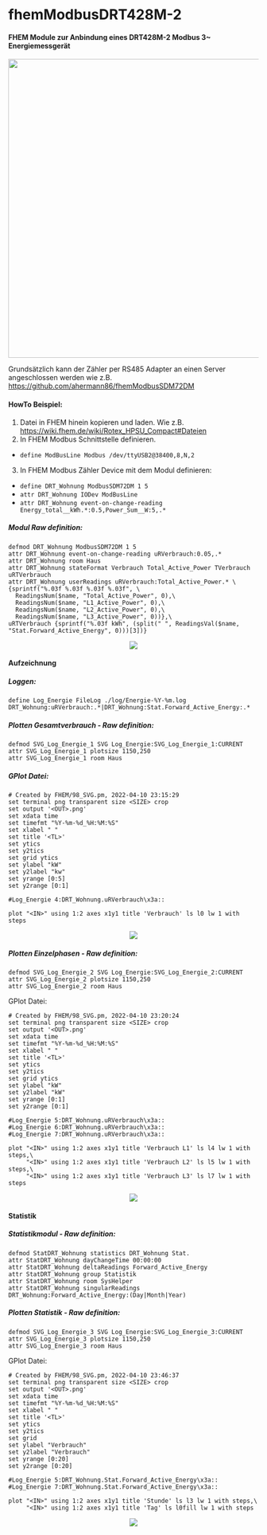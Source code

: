 # fhemModbusDRT428M-2

#### FHEM Module zur Anbindung eines DRT428M-2 Modbus 3~ Energiemessgerät

<p align="center">
  <img src=pic/DRT428M-2.jpg width="600"/>
</p>

Grundsätzlich kann der Zähler per RS485 Adapter an einen Server angeschlossen werden wie z.B. https://github.com/ahermann86/fhemModbusSDM72DM

#### HowTo Beispiel:

1. Datei in FHEM hinein kopieren und laden. Wie z.B. https://wiki.fhem.de/wiki/Rotex_HPSU_Compact#Dateien
2. In FHEM Modbus Schnittstelle definieren. 
- `define ModBusLine Modbus /dev/ttyUSB2@38400,8,N,2`
3. In FHEM Modbus Zähler Device mit dem Modul definieren:
- `define DRT_Wohnung ModbusSDM72DM 1 5`
- `attr DRT_Wohnung IODev ModBusLine`
- `attr DRT_Wohnung event-on-change-reading Energy_total__kWh.*:0.5,Power_Sum__W:5,.*`

##### Modul Raw definition:
```
defmod DRT_Wohnung ModbusSDM72DM 1 5
attr DRT_Wohnung event-on-change-reading uRVerbrauch:0.05,.*
attr DRT_Wohnung room Haus
attr DRT_Wohnung stateFormat Verbrauch Total_Active_Power TVerbrauch uRTVerbrauch
attr DRT_Wohnung userReadings uRVerbrauch:Total_Active_Power.* \
{sprintf("%.03f %.03f %.03f %.03f", \
  ReadingsNum($name, "Total_Active_Power", 0),\
  ReadingsNum($name, "L1_Active_Power", 0),\
  ReadingsNum($name, "L2_Active_Power", 0),\
  ReadingsNum($name, "L3_Active_Power", 0))},\
uRTVerbrauch {sprintf("%.03f kWh", (split(" ", ReadingsVal($name, "Stat.Forward_Active_Energy", 0)))[3])}
```
<p align="center">
  <img src=pic/Modul.png/>
</p>

#### Aufzeichnung

##### Loggen:
```
define Log_Energie FileLog ./log/Energie-%Y-%m.log DRT_Wohnung:uRVerbrauch:.*|DRT_Wohnung:Stat.Forward_Active_Energy:.*
```
##### Plotten Gesamtverbrauch - Raw definition:
```
defmod SVG_Log_Energie_1 SVG Log_Energie:SVG_Log_Energie_1:CURRENT
attr SVG_Log_Energie_1 plotsize 1150,250
attr SVG_Log_Energie_1 room Haus
```

##### GPlot Datei:
```
# Created by FHEM/98_SVG.pm, 2022-04-10 23:15:29
set terminal png transparent size <SIZE> crop
set output '<OUT>.png'
set xdata time
set timefmt "%Y-%m-%d_%H:%M:%S"
set xlabel " "
set title '<TL>'
set ytics 
set y2tics 
set grid ytics
set ylabel "kW"
set y2label "kw"
set yrange [0:5]
set y2range [0:1]

#Log_Energie 4:DRT_Wohnung.uRVerbrauch\x3a::

plot "<IN>" using 1:2 axes x1y1 title 'Verbrauch' ls l0 lw 1 with steps
```

<p align="center">
  <img src=pic/Plot_Verbrauch.png/>
</p>

##### Plotten Einzelphasen - Raw definition:
```
defmod SVG_Log_Energie_2 SVG Log_Energie:SVG_Log_Energie_2:CURRENT
attr SVG_Log_Energie_2 plotsize 1150,250
attr SVG_Log_Energie_2 room Haus
```

GPlot Datei:
```
# Created by FHEM/98_SVG.pm, 2022-04-10 23:20:24
set terminal png transparent size <SIZE> crop
set output '<OUT>.png'
set xdata time
set timefmt "%Y-%m-%d_%H:%M:%S"
set xlabel " "
set title '<TL>'
set ytics 
set y2tics 
set grid ytics
set ylabel "kW"
set y2label "kW"
set yrange [0:1]
set y2range [0:1]

#Log_Energie 5:DRT_Wohnung.uRVerbrauch\x3a::
#Log_Energie 6:DRT_Wohnung.uRVerbrauch\x3a::
#Log_Energie 7:DRT_Wohnung.uRVerbrauch\x3a::

plot "<IN>" using 1:2 axes x1y1 title 'Verbrauch L1' ls l4 lw 1 with steps,\
     "<IN>" using 1:2 axes x1y1 title 'Verbrauch L2' ls l5 lw 1 with steps,\
     "<IN>" using 1:2 axes x1y1 title 'Verbrauch L3' ls l7 lw 1 with steps
```

<p align="center">
  <img src=pic/Plot_Einzelphasen.png/>
</p>

#### Statistik

##### Statistikmodul - Raw definition:
```
defmod StatDRT_Wohnung statistics DRT_Wohnung Stat.
attr StatDRT_Wohnung dayChangeTime 00:00:00
attr StatDRT_Wohnung deltaReadings Forward_Active_Energy
attr StatDRT_Wohnung group Statistik
attr StatDRT_Wohnung room SysHelper
attr StatDRT_Wohnung singularReadings DRT_Wohnung:Forward_Active_Energy:(Day|Month|Year)
```

##### Plotten Statistik - Raw definition:
```
defmod SVG_Log_Energie_3 SVG Log_Energie:SVG_Log_Energie_3:CURRENT
attr SVG_Log_Energie_3 plotsize 1150,250
attr SVG_Log_Energie_3 room Haus
```

GPlot Datei:
```
# Created by FHEM/98_SVG.pm, 2022-04-10 23:46:37
set terminal png transparent size <SIZE> crop
set output '<OUT>.png'
set xdata time
set timefmt "%Y-%m-%d_%H:%M:%S"
set xlabel " "
set title '<TL>'
set ytics 
set y2tics 
set grid
set ylabel "Verbrauch"
set y2label "Verbrauch"
set yrange [0:20]
set y2range [0:20]

#Log_Energie 5:DRT_Wohnung.Stat.Forward_Active_Energy\x3a::
#Log_Energie 7:DRT_Wohnung.Stat.Forward_Active_Energy\x3a::

plot "<IN>" using 1:2 axes x1y1 title 'Stunde' ls l3 lw 1 with steps,\
     "<IN>" using 1:2 axes x1y1 title 'Tag' ls l0fill lw 1 with steps
```

<p align="center">
  <img src=pic/Statistik.png/>
</p>
